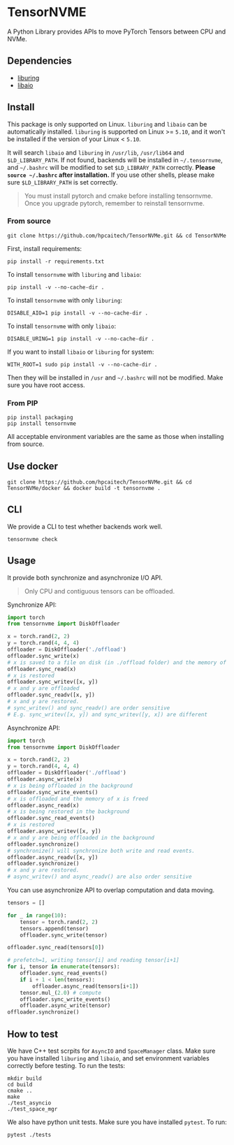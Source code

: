 # TensorNVME

A Python Library provides APIs to move PyTorch Tensors between CPU and NVMe.

## Dependencies

- [liburing](https://github.com/axboe/liburing)
- [libaio](https://pagure.io/libaio)

## Install

This package is only supported on Linux. `liburing` and `libaio` can be automatically installed. `liburing` is supported on Linux >= `5.10`, and it won't be installed if the version of your Linux < `5.10`.

It will search `libaio` and `liburing` in `/usr/lib`, `/usr/lib64` and `$LD_LIBRARY_PATH`. If not found, backends will be installed in `~/.tensornvme`, and `~/.bashrc` will be modified to set `$LD_LIBRARY_PATH` correctly. **Please `source ~/.bashrc` after installation.** If you use other shells, please make sure `$LD_LIBRARY_PATH` is set correctly.

> You must install pytorch and cmake before installing tensornvme. Once you upgrade pytorch, remember to reinstall tensornvme.

### From source

```shell
git clone https://github.com/hpcaitech/TensorNVMe.git && cd TensorNVMe
```

First, install requirements:

```shell
pip install -r requirements.txt
```

To install `tensornvme` with `liburing` and `libaio`:

```shell
pip install -v --no-cache-dir .
```

To install `tensornvme` with only `liburing`:

```shell
DISABLE_AIO=1 pip install -v --no-cache-dir .
```

To install `tensornvme` with only `libaio`:

```shell
DISABLE_URING=1 pip install -v --no-cache-dir .
```

If you want to install `libaio` or `liburing` for system:

```shell
WITH_ROOT=1 sudo pip install -v --no-cache-dir .
```

Then they will be installed in `/usr` and `~/.bashrc` will not be modified. Make sure you have root access.

### From PIP

```shell
pip install packaging
pip install tensornvme
```

All acceptable environment variables are the same as those when installing from source.

## Use docker

```shell
git clone https://github.com/hpcaitech/TensorNVMe.git && cd TensorNVMe/docker && docker build -t tensornvme .
```

## CLI

We provide a CLI to test whether backends work well.

```shell
tensornvme check
```

## Usage

It provide both synchronize and asynchronize I/O API.

> Only CPU and contiguous tensors can be offloaded.

Synchronize API:

```python
import torch
from tensornvme import DiskOffloader

x = torch.rand(2, 2)
y = torch.rand(4, 4, 4)
offloader = DiskOffloader('./offload')
offloader.sync_write(x)
# x is saved to a file on disk (in ./offload folder) and the memory of x is freed
offloader.sync_read(x)
# x is restored
offloader.sync_writev([x, y])
# x and y are offloaded
offloader.sync_readv([x, y])
# x and y are restored.
# sync_writev() and sync_readv() are order sensitive
# E.g. sync_writev([x, y]) and sync_writev([y, x]) are different
```

Asynchronize API:

```python
import torch
from tensornvme import DiskOffloader

x = torch.rand(2, 2)
y = torch.rand(4, 4, 4)
offloader = DiskOffloader('./offload')
offloader.async_write(x)
# x is being offloaded in the background
offloader.sync_write_events()
# x is offloaded and the memory of x is freed
offloader.async_read(x)
# x is being restored in the background
offloader.sync_read_events()
# x is restored
offloader.async_writev([x, y])
# x and y are being offloaded in the background
offloader.synchronize()
# synchronize() will synchronize both write and read events.
offloader.async_readv([x, y])
offloader.synchronize()
# x and y are restored.
# async_writev() and async_readv() are also order sensitive
```

You can use asynchronize API to overlap computation and data moving.

```python
tensors = []

for _ in range(10):
    tensor = torch.rand(2, 2)
    tensors.append(tensor)
    offloader.sync_write(tensor)

offloader.sync_read(tensors[0])

# prefetch=1, writing tensor[i] and reading tensor[i+1]
for i, tensor in enumerate(tensors):
    offloader.sync_read_events()
    if i + 1 < len(tensors):
        offloader.async_read(tensors[i+1])
    tensor.mul_(2.0) # compute
    offloader.sync_write_events()
    offloader.async_write(tensor)
offloader.synchronize()
```

## How to test

We have C++ test scrpits for `AsyncIO` and `SpaceManager` class. Make sure you have installed `liburing` and `libaio`, and set environment variables correctly before testing. To run the tests:

```shell
mkdir build
cd build
cmake ..
make
./test_asyncio
./test_space_mgr
```

We also have python unit tests. Make sure you have installed `pytest`. To run:

```shell
pytest ./tests
```
